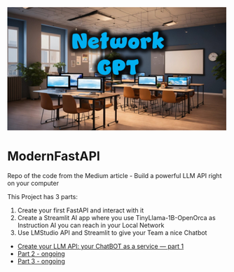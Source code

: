 <img src="https://github.com/fabiomatricardi/ModernFastAPI/raw/main/NtworkGPTbanner.jpg" width=500>

# ModernFastAPI
Repo of the code from the Medium article - Build a powerful LLM API right on your computer

This Project has 3 parts:
1. Create your first FastAPI and interact with it
2. Create a Streamlit AI app where you use TinyLlama-1B-OpenOrca as Instruction AI you can reach in your Local Network
3. Use LMStudio API and Streamlit to give your Team a nice Chatbot

- [Create your LLM API: your ChatBOT as a service — part 1](https://medium.com/generative-ai/create-your-llm-api-your-chatbot-as-a-service-part-1-4d4213182a1a)
- [Part 2 - ongoing](#)
- [Part 3 - ongoing](#)
